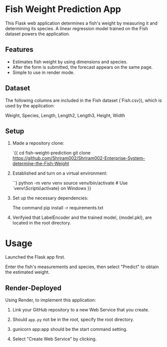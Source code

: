 # Fish Weight Prediction App

This Flask web application determines a fish's weight by measuring it and determining its species. A linear regression model trained on the Fish dataset powers the application.

## Features

- Estimates fish weight by using dimensions and species.
- After the form is submitted, the forecast appears on the same page.
- Simple to use in render mode.

## Dataset

The following columns are included in the Fish dataset (`Fish.csv}), which is used by the application:

Weight, Species, Length, Length2, Length3, Height, Width

## Setup

1. Made a repository clone:

    `{{ cd fish-weight-prediction git clone https://github.com/Shriram002/Shriram002-Enterprise-System-determine-the-Fish-Weight

2. Established and turn on a virtual environment:

    ``} python -m venv venv source venv/bin/activate # Use `venv\Scripts\activate} on Windows }}

3. Set up the necessary dependencies:

    The command pip install -r requirements.txt

4. Verifyied that LabelEncoder and the trained model, {model.pkl}, are located in the root directory.

# Usage

Launched the Flask app first.

Enter the fish's measurements and species, then select "Predict" to obtain the estimated weight.

## Render-Deployed

Using Render, to implement this application:

1. Link your GitHub repository to a new Web Service that you create.

2. Should `app.py` not be in the root, specify the root directory.

3. gunicorn app:app should be the start command setting.

4. Select "Create Web Service" by clicking.
